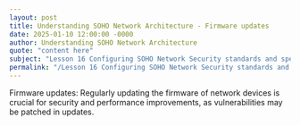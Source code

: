 ```yaml
---
layout: post
title: Understanding SOHO Network Architecture - Firmware updates
date: 2025-01-10 12:00:00 -0000
author: Understanding SOHO Network Architecture
quote: "content here"
subject: "Lesson 16 Configuring SOHO Network Security standards and specifications"
permalink: "/Lesson 16 Configuring SOHO Network Security standards and specifications/Understanding SOHO Network Architecture/Understanding SOHO Network Architecture - Firmware updates"
---
```


Firmware updates: Regularly updating the firmware of network devices is crucial for security and performance improvements, as vulnerabilities may be patched in updates.
